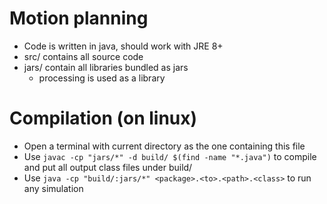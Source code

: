 # Motion planning
- Code is written in java, should work with JRE 8+
- src/ contains all source code
- jars/ contain all libraries bundled as jars
    - processing is used as a library

# Compilation (on linux)
- Open a terminal with current directory as the one containing this file
- Use `javac -cp "jars/*" -d build/ $(find -name "*.java")` to compile and put all output class files under build/
- Use `java -cp "build/:jars/*" <package>.<to>.<path>.<class>` to run any simulation
